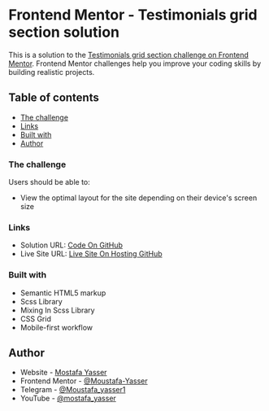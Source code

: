 # Frontend Mentor - Testimonials grid section solution

This is a solution to the [Testimonials grid section challenge on Frontend Mentor](https://www.frontendmentor.io/challenges/testimonials-grid-section-Nnw6J7Un7). Frontend Mentor challenges help you improve your coding skills by building realistic projects. 

## Table of contents

- [The challenge](#the-challenge)
- [Links](#links)
- [Built with](#built-with)
- [Author](#author)



### The challenge

Users should be able to:

- View the optimal layout for the site depending on their device's screen size


### Links

- Solution URL: [Code On GitHub](https://github.com/Moustafa-Yasser/testimonials-grid-section-main)
- Live Site URL: [Live Site On Hosting GitHub](https://moustafa-yasser.github.io/testimonials-grid-section-main/)


### Built with

- Semantic HTML5 markup
- Scss Library
- Mixing In Scss Library
- CSS Grid
- Mobile-first workflow


## Author

- Website - [Mostafa Yasser](https://moustafa-yasser.github.io/Front-End-Developer/)
- Frontend Mentor - [@Moustafa-Yasser](https://www.frontendmentor.io/profile/Moustafa-Yasser)
- Telegram - [@Moustafa_yasser1](https://t.me/Moustafa_yasser1)
- YouTube - [@mostafa_yasser](https://www.youtube.com/@mostafa_yasser)
